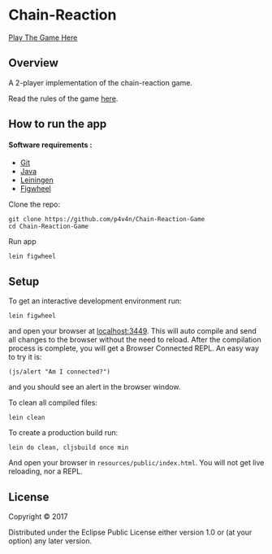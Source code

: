 # Chain-Reaction

[Play The Game Here](https://p4v4n.github.io/Chain-Reaction-Game/)

## Overview

A 2-player implementation of the chain-reaction game.

Read the rules of the game [here](https://brilliant.org/wiki/chain-reaction-game/).

## How to run the app

#### Software requirements :

- [Git](https://git-scm.com/)
- [Java](https://java.com/en/download/)
- [Leiningen](https://leiningen.org/)
- [Figwheel](https://github.com/bhauman/lein-figwheel)

Clone the repo:

```
git clone https://github.com/p4v4n/Chain-Reaction-Game
cd Chain-Reaction-Game
```

Run app

```
lein figwheel
```

## Setup

To get an interactive development environment run:

    lein figwheel

and open your browser at [localhost:3449](http://localhost:3449/).
This will auto compile and send all changes to the browser without the
need to reload. After the compilation process is complete, you will
get a Browser Connected REPL. An easy way to try it is:

    (js/alert "Am I connected?")

and you should see an alert in the browser window.

To clean all compiled files:

    lein clean

To create a production build run:

    lein do clean, cljsbuild once min

And open your browser in `resources/public/index.html`. You will not
get live reloading, nor a REPL. 

## License

Copyright © 2017

Distributed under the Eclipse Public License either version 1.0 or (at your option) any later version.
